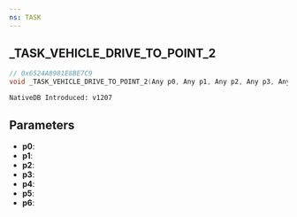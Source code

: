 ```yaml
---
ns: TASK
---
```

## _TASK_VEHICLE_DRIVE_TO_POINT_2

```c
// 0x6524A8981E8BE7C9
void _TASK_VEHICLE_DRIVE_TO_POINT_2(Any p0, Any p1, Any p2, Any p3, Any p4, Any p5, Any p6);
```

```
NativeDB Introduced: v1207
```

## Parameters
* **p0**:
* **p1**:
* **p2**:
* **p3**:
* **p4**:
* **p5**:
* **p6**:
